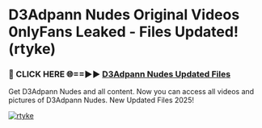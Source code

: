 # D3Adpann Nudes Original Videos 0nlyFans Leaked - Files Updated! (rtyke)

<h3>🔴 CLICK HERE 🌐==►► <a href="https://tinyurl.com/yrmya6cz" rel="nofollow">D3Adpann Nudes Updated Files</a></h3>

Get D3Adpann Nudes and all content. Now you can access all videos and pictures of D3Adpann Nudes. New Updated Files 2025!

[![rtyke](https://i.imgur.com/FMdXYCs.gif)](https://tinyurl.com/yrmya6cz)
